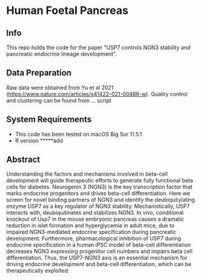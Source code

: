 # Human Foetal Pancreas

## Info
This repo holds the code for the paper "USP7 controls NGN3 stability and pancreatic endocrine lineage development".

## Data Preparation 
Raw data were obtained from Yu et al 2021 (https://www.nature.com/articles/s41422-021-00486-w).
Quality control and clustering can be found from ... script

## System Requirements 
- This code has been tested on macOS Big Sur 11.5.1
- R version *****add

## Abstract
Understanding the factors and mechanisms involved in beta-cell development will guide therapeutic efforts to generate fully functional beta cells for diabetes. 
Neurogenin 3 (NGN3) is the key transcription factor that marks endocrine progenitors and drives beta-cell differentiation. 
Here we screen for novel binding partners of NGN3 and identify the deubiquitylating enzyme USP7 as a key regulator of NGN3 stability. 
Mechanistically, USP7 interacts with, deubiquitinates and stabilizes NGN3.
In vivo, conditional knockout of Usp7 in the mouse embryonic pancreas causes a dramatic reduction in islet formation and hyperglycemia in adult mice, due to impaired NGN3-mediated endocrine specification during pancreatic development. Furthermore, pharmacological inhibition of USP7 during endocrine specification in a human iPSC model of beta-cell differentiation decreases NGN3 expressing progenitor cell numbers and impairs beta cell differentiation. 
Thus, the USP7-NGN3 axis is an essential mechanism for driving endocrine development and beta-cell differentiation, which can be therapeutically exploited.
